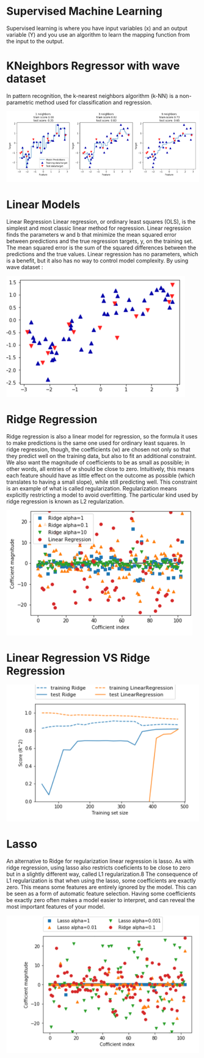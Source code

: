 # Supervised Machine Learning
Supervised learning is where you have input variables (x) and an output variable (Y) and you use an algorithm to learn the mapping function from the input to the output.

# KNeighbors Regressor with wave dataset
In pattern recognition, the k-nearest neighbors algorithm (k-NN) is a non-parametric method used for classification and regression. 

![alt text](https://github.com/paramjeet2005/Introduction-to-machine-learning-with-python/blob/master/images/knn.PNG)


# Linear Models
 Linear Regression
Linear regression, or ordinary least squares (OLS), is the simplest and most classic linear method for regression. Linear regression finds the parameters w and b that minimize the mean squared error between predictions and the true regression targets, y, on the training set. The mean squared error is the sum of the squared differences between the predictions and the true values. Linear regression has no parameters, which is a benefit, but it also has no way to control model complexity. By using wave dataset :

 ![alt text](https://github.com/paramjeet2005/Introduction-to-machine-learning-with-python/blob/master/images/linear_regression.PNG)

# Ridge Regression
Ridge regression is also a linear model for regression, so the formula it uses to make predictions is the same one used for ordinary least squares. In ridge regression, though, the coefficients (w) are chosen not only so that they predict well on the training data, but also to fit an additional constraint. We also want the magnitude of coefficients to be as small as possible; in other words, all entries of w should be close to zero. Intuitively, this means each feature should have as little effect on the outcome as possible (which translates to having a small slope), while still predicting well. This constraint is an example of what is called regularization. Regularization means explicitly restricting a model to avoid overfitting. The particular kind used by ridge regression is known as L2 regularization.

![alt text](https://github.com/paramjeet2005/Introduction-to-machine-learning-with-python/blob/master/images/ridge_regression.PNG)

# Linear Regression VS Ridge Regression
![alt text](https://github.com/paramjeet2005/Introduction-to-machine-learning-with-python/blob/master/images/LR_vs_RR.PNG) 

# Lasso
An alternative to Ridge for regularization linear regression is lasso. As with ridge regression, using lasso also restricts coeficients to be close to zero but in a slightly different way, called L1 regularization.8 The consequence of L1 regularization is that when using the lasso, some coefficients are exactly zero. This means some features are entirely ignored by the model. This can be seen as a form of automatic feature selection. Having some coefficients be exactly zero often makes a model easier to interpret, and can reveal the most important features of your model.

![alt text](https://github.com/paramjeet2005/Introduction-to-machine-learning-with-python/blob/master/images/lasso.PNG)


